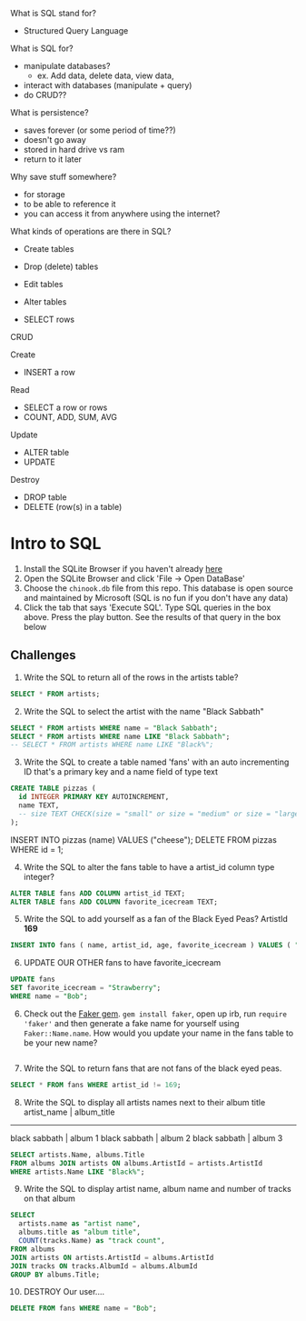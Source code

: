 
What is SQL stand for?
- Structured Query Language


What is SQL for?
- manipulate databases?
  - ex. Add data, delete data, view data,
- interact with databases (manipulate + query)
- do CRUD??

What is persistence?
- saves forever (or some period of time??)
- doesn't go away
- stored in hard drive vs ram
- return to it later

Why save stuff somewhere?
- for storage
- to be able to reference it
- you can access it from anywhere using the internet?



What kinds of operations are there in SQL?
- Create tables
- Drop (delete) tables
- Edit tables
- Alter tables

- SELECT rows

CRUD

Create
- INSERT a row

Read
- SELECT a row or rows
- COUNT, ADD, SUM, AVG

Update
- ALTER table
- UPDATE

Destroy
- DROP table
- DELETE (row(s) in a table)










# Intro to SQL

1. Install the SQLite Browser if you haven't already [here](http://sqlitebrowser.org/)
2. Open the SQLite Browser and click 'File -> Open DataBase'
3. Choose the `chinook.db` file from this repo. This database is open source and maintained by Microsoft (SQL is no fun if you don't have any data)
4. Click the tab that says 'Execute SQL'. Type SQL queries in the box above. Press the play button. See the results of that query in the box below

## Challenges

1. Write the SQL to return all of the rows in the artists table?

```SQL
SELECT * FROM artists;
```

2. Write the SQL to select the artist with the name "Black Sabbath"

```SQL
SELECT * FROM artists WHERE name = "Black Sabbath";
SELECT * FROM artists WHERE name LIKE "Black Sabbath";
-- SELECT * FROM artists WHERE name LIKE "Black%";
```

3. Write the SQL to create a table named 'fans' with an auto incrementing ID that's a primary key and a name field of type text


```sql
CREATE TABLE pizzas (
  id INTEGER PRIMARY KEY AUTOINCREMENT,
  name TEXT,
  -- size TEXT CHECK(size = "small" or size = "medium" or size = "large")
);
```
INSERT INTO pizzas (name) VALUES ("cheese");
DELETE FROM pizzas WHERE id = 1;


4. Write the SQL to alter the fans table to have a artist_id column type integer?


```sql
ALTER TABLE fans ADD COLUMN artist_id TEXT;
ALTER TABLE fans ADD COLUMN favorite_icecream TEXT;
```

5. Write the SQL to add yourself as a fan of the Black Eyed Peas? ArtistId **169**


```sql
INSERT INTO fans ( name, artist_id, age, favorite_icecream ) VALUES ( "Julissa", 169, 70, "Chocolate");
```

6. UPDATE OUR OTHER fans to have favorite_icecream

```sql
UPDATE fans
SET favorite_icecream = "Strawberry";
WHERE name = "Bob";
```

6. Check out the [Faker gem](https://github.com/stympy/faker). `gem install faker`, open up irb, run `require 'faker'` and then generate a fake name for yourself using `Faker::Name.name`. How would you update your name in the fans table to be your new name?

   ```sql

   ```

7. Write the SQL to return fans that are not fans of the black eyed peas.

```sql
SELECT * FROM fans WHERE artist_id != 169;
```

8. Write the SQL to display all artists names next to their album title
artist_name   | album_title
-------------------------
black sabbath | album 1
black sabbath | album 2
black sabbath | album 3


```sql
SELECT artists.Name, albums.Title
FROM albums JOIN artists ON albums.ArtistId = artists.ArtistId
WHERE artists.Name LIKE "Black%";
```

9. Write the SQL to display artist name, album name and number of tracks on that album

```sql
SELECT
  artists.name as "artist name",
  albums.title as "album title",
  COUNT(tracks.Name) as "track count",
FROM albums
JOIN artists ON artists.ArtistId = albums.ArtistId
JOIN tracks ON tracks.AlbumId = albums.AlbumId
GROUP BY albums.Title;
```


10. DESTROY Our user....

```sql
DELETE FROM fans WHERE name = "Bob";
```

